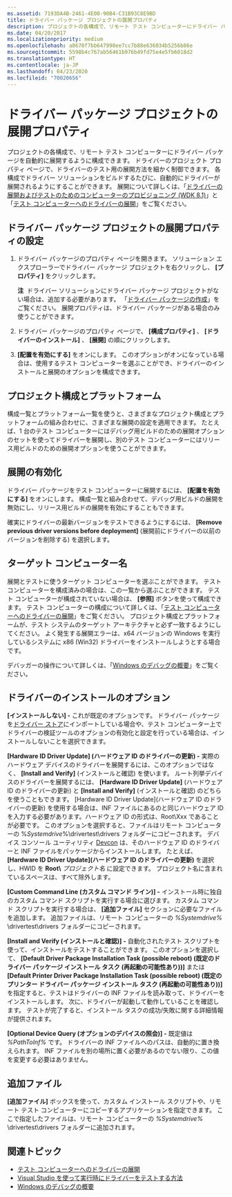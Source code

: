 ```yaml
---
ms.assetid: 7193DA4B-2461-4E00-90B4-C31B93C8E9BD
title: ドライバー パッケージ プロジェクトの展開プロパティ
description: プロジェクトの各構成で、リモート テスト コンピューターにドライバー パッケージを自動的に展開するように構成できます。
ms.date: 04/20/2017
ms.localizationpriority: medium
ms.openlocfilehash: a8670f7bb647998ee7cc7b88e636034b5256b86e
ms.sourcegitcommit: 5598b4c767ab56461b976b49fd75e4e5fb6018d2
ms.translationtype: HT
ms.contentlocale: ja-JP
ms.lasthandoff: 04/23/2020
ms.locfileid: "70020656"
---
```

# <a name="deployment-properties-for-driver-package-projects"></a>ドライバー パッケージ プロジェクトの展開プロパティ

プロジェクトの各構成で、リモート テスト コンピューターにドライバー パッケージを自動的に展開するように構成できます。 ドライバーのプロジェクト プロパティ ページで、ドライバーのテスト用の展開方法を細かく制御できます。 各構成でドライバー ソリューションをビルドするたびに、自動的にドライバーが展開されるようにすることができます。 展開について詳しくは、「[ドライバーの展開およびテストのためのコンピューターのプロビジョニング (WDK 8.1)](https://docs.microsoft.com/windows-hardware/drivers/gettingstarted/provision-a-target-computer-wdk-8-1)」と「[テスト コンピューターへのドライバーの展開](deploying-a-driver-to-a-test-computer.md)」をご覧ください。

## <a name="span-idsetting_deployment_properties_for_driver_package_projectsspanspan-idsetting_deployment_properties_for_driver_package_projectsspanspan-idsetting_deployment_properties_for_driver_package_projectsspansetting-deployment-properties-for-driver-package-projects"></a><span id="Setting_deployment_properties_for_driver_package_projects"></span><span id="setting_deployment_properties_for_driver_package_projects"></span><span id="SETTING_DEPLOYMENT_PROPERTIES_FOR_DRIVER_PACKAGE_PROJECTS"></span>ドライバー パッケージ プロジェクトの展開プロパティの設定


1.  ドライバー パッケージのプロパティ ページを開きます。 ソリューション エクスプローラーでドライバー パッケージ プロジェクトを右クリックし、 **[プロパティ]** をクリックします。

    **注**  ドライバー ソリューションにドライバー パッケージ プロジェクトがない場合は、追加する必要があります。 「[ドライバー パッケージの作成](creating-a-driver-package.md)」をご覧ください。 展開プロパティは、ドライバー パッケージがある場合のみ使うことができます。
2.  ドライバー パッケージのプロパティ ページで、 **[構成プロパティ]** 、 **[ドライバーのインストール]** 、 **[展開]** の順にクリックします。
3.  **[配置を有効にする]** をオンにします。 このオプションがオンになっている場合は、使用するテスト コンピューターを選ぶことができ、ドライバーのインストールと展開のオプションを構成できます。

## <a name="span-idproject_configuration_and_platformspanspan-idproject_configuration_and_platformspanspan-idproject_configuration_and_platformspanproject-configuration-and-platform"></a><span id="Project_Configuration_and_Platform"></span><span id="project_configuration_and_platform"></span><span id="PROJECT_CONFIGURATION_AND_PLATFORM"></span>プロジェクト構成とプラットフォーム


構成一覧とプラットフォーム一覧を使うと、さまざまなプロジェクト構成とプラットフォームの組み合わせに、さまざまな展開の設定を適用できます。 たとえば、1 台のテスト コンピューターにはデバッグ用ビルドのための展開オプションのセットを使ってドライバーを展開し、別のテスト コンピューターにはリリース用ビルドのための展開オプションを使うことができます。

## <a name="span-idenabling_deploymentspanspan-idenabling_deploymentspanspan-idenabling_deploymentspanenabling-deployment"></a><span id="Enabling_deployment"></span><span id="enabling_deployment"></span><span id="ENABLING_DEPLOYMENT"></span>展開の有効化


ドライバー パッケージをテスト コンピューターに展開するには、 **[配置を有効にする]** をオンにします。 構成一覧と組み合わせて、デバッグ用ビルドの展開を無効にし、リリース用ビルドの展開を有効にすることもできます。

確実にドライバーの最新バージョンをテストできるようにするには、 **[Remove previous driver versions before deployment]** (展開前にドライバーの以前のバージョンを削除する) を選択します。

## <a name="span-idtarget_computer_namespanspan-idtarget_computer_namespanspan-idtarget_computer_namespantarget-computer-name"></a><span id="Target_computer_name"></span><span id="target_computer_name"></span><span id="TARGET_COMPUTER_NAME"></span>ターゲット コンピューター名


展開とテストに使うターゲット コンピューターを選ぶことができます。 テスト コンピューターを構成済みの場合は、この一覧から選ぶことができます。 テスト コンピューターが構成されていない場合は、 **[参照]** ボタンを使って構成できます。 テスト コンピューターの構成について詳しくは、「[テスト コンピューターへのドライバーの展開](deploying-a-driver-to-a-test-computer.md)」をご覧ください。 プロジェクト構成とプラットフォームが、テスト システムのターゲット アーキテクチャと必ず一致するようにしてください。 よく発生する展開エラーは、x64 バージョンの Windows を実行しているシステムに x86 (Win32) ドライバーをインストールしようとする場合です。 

デバッガーの操作について詳しくは、「[Windows のデバッグの概要](https://docs.microsoft.com/windows-hardware/drivers/debugger/getting-started-with-windows-debugging)」をご覧ください。

## <a name="span-iddriver_installation_optionsspanspan-iddriver_installation_optionsspanspan-iddriver_installation_optionsspandriver-installation-options"></a><span id="Driver_installation_options"></span><span id="driver_installation_options"></span><span id="DRIVER_INSTALLATION_OPTIONS"></span>ドライバーのインストールのオプション


**[インストールしない] -** これが既定のオプションです。 ドライバー パッケージを[ドライバー ストア](https://docs.microsoft.com/windows-hardware/drivers/install/driver-store)にインポートしている場合や、テスト コンピューター上でドライバーの検証ツールのオプションの有効化と設定を行っている場合は、インストールしないことを選択できます。

**[Hardware ID Driver Update] (ハードウェア ID のドライバーの更新) -** 実際のハードウェア デバイスのドライバーを展開するには、このオプションではなく、 **[Install and Verify]** (インストールと確認) を使います。 ルート列挙デバイスのドライバーを展開するには、 **[Hardware ID Driver Update]** (ハードウェア ID のドライバーの更新) と **[Install and Verify]** (インストールと確認) のどちらを使うこともできます。 [Hardware ID Driver Update]\(ハードウェア ID のドライバーの更新\) を使用する場合は、INF ファイルにあるのと同じハードウェア ID を入力する必要があります。ハードウェア ID の形式は、Root\\Xxx であることが必要です。 このオプションを選択すると、ファイルはリモート コンピューターの %*Systemdrive*%\\drivertest\\drivers フォルダーにコピーされます。 デバイス コンソール ユーティリティ [Devcon](https://docs.microsoft.com/windows-hardware/drivers/devtest/devcon) は、そのハードウェア ID のドライバーと INF ファイルをパッケージからインストールします。 たとえば、 **[Hardware ID Driver Update]\(ハードウェア ID のドライバーの更新\)** を選択し、HWID を **Root\\** <em>プロジェクト名</em> に設定できます。 プロジェクト名に含まれているスペースは、すべて除外します。

**[Custom Command Line (カスタム コマンド ライン)] -** インストール時に独自のカスタム コマンド スクリプトを実行する場合に選びます。 カスタム コマンド スクリプトを実行する場合は、 **[追加ファイル]** セクションに必要なファイルを追加します。 追加ファイルは、リモート コンピューターの *%Systemdrive%* \\drivertest\\drivers フォルダーにコピーされます。

**[Install and Verify (インストールと確認)] -** 自動化されたテスト スクリプトを使って、インストールをテストすることができます。 このオプションを選択して、 **[Default Driver Package Installation Task (possible reboot) (既定のドライバー パッケージ インストール タスク (再起動の可能性あり))]** または **[Default Printer Driver Package Installation Task (possible reboot) (既定のプリンター ドライバー パッケージ インストール タスク (再起動の可能性あり))]** を指定すると、テストはドライバーの INF ファイルを読み取って、ドライバーをインストールします。 次に、ドライバーが起動して動作していることを確認します。 テストが完了すると、インストール タスクの成功/失敗に関する詳細情報が提供されます。

**[Optional Device Query (オプションのデバイスの照会)] -** 既定値は *%PathToInf%* です。 ドライバーの INF ファイルへのパスは、自動的に置き換えられます。 INF ファイルを別の場所に置く必要があるのでない限り、この値を変更する必要はありません。

## <a name="span-idadditional_filesspanspan-idadditional_filesspanspan-idadditional_filesspanadditional-files"></a><span id="Additional_Files"></span><span id="additional_files"></span><span id="ADDITIONAL_FILES"></span>追加ファイル


**[追加ファイル]** ボックスを使って、カスタム インストール スクリプトや、リモート テスト コンピューターにコピーするアプリケーションを指定できます。 ここで指定したファイルは、リモート コンピューターの *%Systemdrive%* \\drivertest\\drivers フォルダーに追加されます。

## <a name="span-idrelated_topicsspanrelated-topics"></a><span id="related_topics"></span>関連トピック


* [テスト コンピューターへのドライバーの展開](deploying-a-driver-to-a-test-computer.md)
* [Visual Studio を使って実行時にドライバーをテストする方法](testing-a-driver-at-runtime.md)
* [Windows のデバッグの概要](https://docs.microsoft.com/windows-hardware/drivers/debugger/getting-started-with-windows-debugging)
 

 






